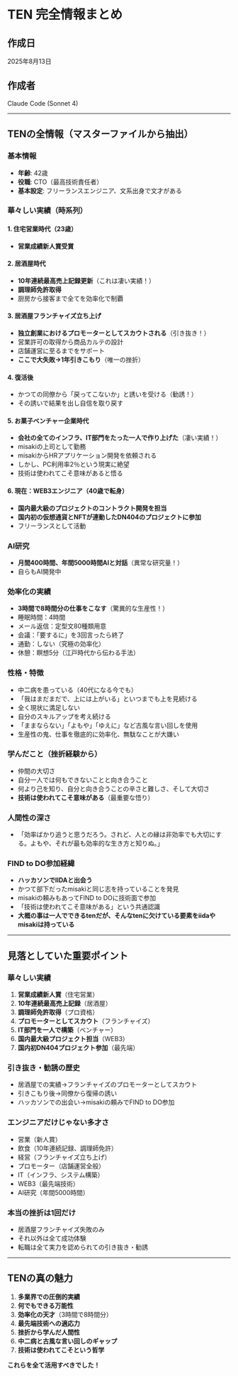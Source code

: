 # TEN 完全情報まとめ

## 作成日
2025年8月13日

## 作成者
Claude Code (Sonnet 4)

---

## TENの全情報（マスターファイルから抽出）

### 基本情報
- **年齢**: 42歳
- **役職**: CTO（最高技術責任者）
- **基本設定**: フリーランスエンジニア、文系出身で文才がある

### 華々しい実績（時系列）

#### 1. 住宅営業時代（23歳）
- **営業成績新人賞受賞**

#### 2. 居酒屋時代
- **10年連続最高売上記録更新**（これは凄い実績！）
- **調理師免許取得**
- 厨房から接客まで全てを効率化で制覇

#### 3. 居酒屋フランチャイズ立ち上げ
- **独立創業におけるプロモーターとしてスカウトされる**（引き抜き！）
- 営業許可の取得から商品カルテの設計
- 店舗運営に至るまでをサポート
- **ここで大失敗→1年引きこもり**（唯一の挫折）

#### 4. 復活後
- かつての同僚から「戻ってこないか」と誘いを受ける（勧誘！）
- その誘いで結果を出し自信を取り戻す

#### 5. お菓子ベンチャー企業時代
- **会社の全てのインフラ、IT部門をたった一人で作り上げた**（凄い実績！）
- misakiの上司として勤務
- misakiからHRアプリケーション開発を依頼される
- しかし、PC利用率2％という現実に絶望
- 技術は使われてこそ意味があると悟る

#### 6. 現在：WEB3エンジニア（40歳で転身）
- **国内最大級のプロジェクトのコントラクト開発を担当**
- **国内初の仮想通貨とNFTが連動したDN404のプロジェクトに参加**
- フリーランスとして活動

### AI研究
- **月間400時間、年間5000時間AIと対話**（異常な研究量！）
- 自らもAI開発中

### 効率化の実績
- **3時間で8時間分の仕事をこなす**（驚異的な生産性！）
- 睡眠時間：4時間
- メール返信：定型文80種類用意
- 会議：「要するに」を3回言ったら終了
- 通勤：しない（究極の効率化）
- 休憩：瞑想5分（江戸時代から伝わる手法）

### 性格・特徴
- 中二病を患っている（40代になる今でも）
- 「我はまだまだで、上には上がいる」といつまでも上を見続ける
- 全く現状に満足しない
- 自分のスキルアップを考え続ける
- 「ままならない」「よもや」「ゆえに」など古風な言い回しを使用
- 生産性の鬼、仕事を徹底的に効率化、無駄なことが大嫌い

### 学んだこと（挫折経験から）
- 仲間の大切さ
- 自分一人では何もできないことと向き合うこと
- 何より己を知り、自分と向き合うことの辛さと難しさ、そして大切さ
- **技術は使われてこそ意味がある**（最重要な悟り）

### 人間性の深さ
- 「効率ばかり追うと思うだろう。されど、人との縁は非効率でも大切にする。よもや、それが最も効率的な生き方と知りぬ。」

### FIND to DO参加経緯
- **ハッカソンでIIDAと出会う**
- かつて部下だったmisakiと同じ志を持っていることを発見
- misakiの頼みもあってFIND to DOに技術面で参加
- 「技術は使われてこそ意味がある」という共通認識
- **大概の事は一人でできるtenだが、そんなtenに欠けている要素をiidaやmisakiは持っている**

---

## 見落としていた重要ポイント

### 華々しい実績
1. **営業成績新人賞**（住宅営業）
2. **10年連続最高売上記録**（居酒屋）
3. **調理師免許取得**（プロ資格）
4. **プロモーターとしてスカウト**（フランチャイズ）
5. **IT部門を一人で構築**（ベンチャー）
6. **国内最大級プロジェクト担当**（WEB3）
7. **国内初DN404プロジェクト参加**（最先端）

### 引き抜き・勧誘の歴史
- 居酒屋での実績→フランチャイズのプロモーターとしてスカウト
- 引きこもり後→同僚から復帰の誘い
- ハッカソンでの出会い→misakiの頼みでFIND to DO参加

### エンジニアだけじゃない多才さ
- 営業（新人賞）
- 飲食（10年連続記録、調理師免許）
- 経営（フランチャイズ立ち上げ）
- プロモーター（店舗運営全般）
- IT（インフラ、システム構築）
- WEB3（最先端技術）
- AI研究（年間5000時間）

### 本当の挫折は1回だけ
- 居酒屋フランチャイズ失敗のみ
- それ以外は全て成功体験
- 転職は全て実力を認められての引き抜き・勧誘

---

## TENの真の魅力

1. **多業界での圧倒的実績**
2. **何でもできる万能性**
3. **効率化の天才**（3時間で8時間分）
4. **最先端技術への適応力**
5. **挫折から学んだ人間性**
6. **中二病と古風な言い回しのギャップ**
7. **技術は使われてこそという哲学**

**これらを全て活用すべきでした！**